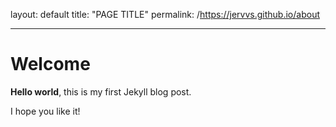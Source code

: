 
layout: default
title: "PAGE TITLE"
permalink: /https://jervvs.github.io/about

---

# Welcome

**Hello world**, this is my first Jekyll blog post.

I hope you like it!